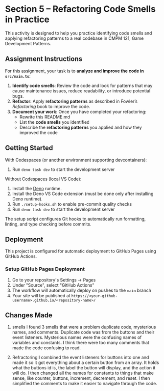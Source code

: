 # Section 5 – Refactoring Code Smells in Practice

This activity is designed to help you practice identifying code smells and applying refactoring patterns to a real codebase in CMPM 121, Game Development Patterns.

## Assignment Instructions

For this assignment, your task is to **analyze and improve the code in `src/main.ts`**:

1. **Identify code smells**: Review the code and look for patterns that may cause maintenance issues, reduce readability, or introduce potential bugs.
2. **Refactor**: Apply **refactoring patterns** as described in Fowler’s _Refactoring_ book to improve the code.
3. **Document your work**: Once you have completed your refactoring:
   - Rewrite this README.md
   - List the **code smells** you identified
   - Describe the **refactoring patterns** you applied and how they improved the code

## Getting Started

With Codespaces (or another environment supporting devcontainers):

1. Run `deno task dev` to start the development server

Without Codespaces (local VS Code):

1. Install the [Deno](https://docs.deno.com/runtime/getting_started/installation/) runtime.
2. Install the Deno VS Code extension (must be done only after installing Deno runtime).
3. Run `./setup-hooks.sh` to enable pre-commit quality checks
4. Run `deno task dev` to start the development server

The setup script configures Git hooks to automatically run formatting, linting, and type checking before commits.

## Deployment

This project is configured for automatic deployment to GitHub Pages using GitHub Actions.

### Setup GitHub Pages Deployment

1. Go to your repository's Settings → Pages
2. Under "Source", select "GitHub Actions"
3. The workflow will automatically deploy on pushes to the `main` branch
4. Your site will be published at `https://<your-github-username>.github.io/<repository-name>/`

## Changes Made

1. smells
   I found 3 smells that were a problem duplicate code, mysterious names, and comments.
   Duplicate code was from the buttons and their event listeners. Mysterious names were the confusing names of variables and constants. I think there were too many comments that made the code confusing to read.

2. Refractoring
   I combined the event listeners for buttons into one and made it so it got everything about a certain button from an array. It holds what the buttons id is, the label the button will display, and the action it will do.
   I then changed all the names for constants to things that make sense, like counter, buttons, increment, decrement, and reset.
   I then simplified the comments to make it easier to navigate through the code.
